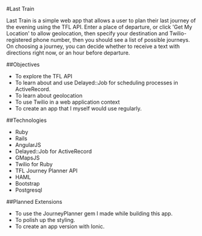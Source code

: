 #Last Train

Last Train is a simple web app that allows a user to plan their last journey of the evening using the TFL API. Enter a place of departure, or click 'Get My Location' to allow geolocation, then specify your destination and Twilio-registered phone number, then you should see a list of possible journeys. On choosing a journey, you can decide whether to receive a text with directions right now, or an hour before departure.

##Objectives

* To explore the TFL API
* To learn about and use Delayed::Job for scheduling processes in ActiveRecord.
* To learn about geolocation
* To use Twilio in a web application context
* To create an app that I myself would use regularly.

##Technologies

* Ruby
* Rails
* AngularJS
* Delayed::Job for ActiveRecord
* GMapsJS
* Twilio for Ruby
* TFL Journey Planner API
* HAML
* Bootstrap
* Postgresql

##Planned Extensions

* To use the JourneyPlanner gem I made while building this app.
* To polish up the styling.
* To create an app version with Ionic.